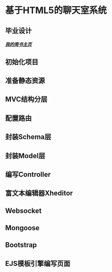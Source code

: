 # 基于HTML5的聊天室系统
## 毕业设计
##### [我的简书主页](https://www.jianshu.com/u/9be5d5cd3763)
## 初始化项目
## 准备静态资源
## MVC结构分层
## 配置路由
## 封装Schema层
## 封装Model层
## 编写Controller
## 富文本编辑器Xheditor
## Websocket
## Mongoose
## Bootstrap
## EJS模板引擎编写页面
